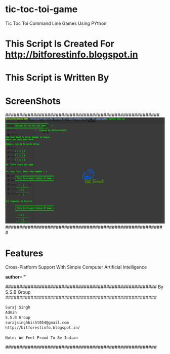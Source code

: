 # tic-toc-toi-game
Tic Toc Toi Command Line Games Using PYthon

# This Script Is Created For http://bitforestinfo.blogspot.in
# This Script is Written By

# ScreenShots
#######################################################
![Screenshot](scr/test.png?raw=true "Screenshot1")
#########################################################


# Features
Cross-Platform Support
With Simple Computer Artificial Intelligence

__author__='''

######################################################
                By S.S.B Group                          
######################################################

    Suraj Singh
    Admin
    S.S.B Group
    surajsinghbisht054@gmail.com
    http://bitforestinfo.blogspot.in/

    Note: We Feel Proud To Be Indian
######################################################
	